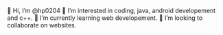 👋 Hi, I’m @hp0204
👀 I’m interested in coding, java, android developement and c++.
🌱 I’m currently learning web developement.
💞️ I’m looking to collaborate on websites.

<!---
hp0204/hp0204 is a ✨ special ✨ repository because its `README.md` (this file) appears on your GitHub profile.
You can click the Preview link to take a look at your changes.
--->
